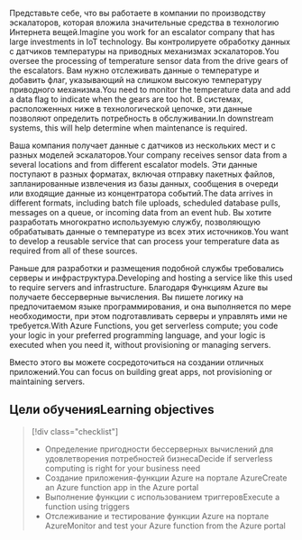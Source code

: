 <span data-ttu-id="2912f-101">Представьте себе, что вы работаете в компании по производству эскалаторов, которая вложила значительные средства в технологию Интернета вещей.</span><span class="sxs-lookup"><span data-stu-id="2912f-101">Imagine you work for an escalator company that has large investments in IoT technology.</span></span> <span data-ttu-id="2912f-102">Вы контролируете обработку данных с датчиков температуры на приводных механизмах эскалаторов.</span><span class="sxs-lookup"><span data-stu-id="2912f-102">You oversee the processing of temperature sensor data from the drive gears of the escalators.</span></span> <span data-ttu-id="2912f-103">Вам нужно отслеживать данные о температуре и добавить флаг, указывающий на слишком высокую температуру приводного механизма.</span><span class="sxs-lookup"><span data-stu-id="2912f-103">You need to monitor the temperature data and add a data flag to indicate when the gears are too hot.</span></span> <span data-ttu-id="2912f-104">В системах, расположенных ниже в технологической цепочке, эти данные позволяют определить потребность в обслуживании.</span><span class="sxs-lookup"><span data-stu-id="2912f-104">In downstream systems, this will help determine when maintenance is required.</span></span>

<span data-ttu-id="2912f-105">Ваша компания получает данные с датчиков из нескольких мест и с разных моделей эскалаторов.</span><span class="sxs-lookup"><span data-stu-id="2912f-105">Your company receives sensor data from a several locations and from different escalator models.</span></span> <span data-ttu-id="2912f-106">Эти данные поступают в разных форматах, включая отправку пакетных файлов, запланированные извлечения из базы данных, сообщения в очереди или входящие данные из концентратора событий.</span><span class="sxs-lookup"><span data-stu-id="2912f-106">The data arrives in different formats, including batch file uploads, scheduled database pulls, messages on a queue, or incoming data from an event hub.</span></span> <span data-ttu-id="2912f-107">Вы хотите разработать многократно используемую службу, позволяющую обрабатывать данные о температуре из всех этих источников.</span><span class="sxs-lookup"><span data-stu-id="2912f-107">You want to develop a reusable service that can process your temperature data as required from all of these sources.</span></span>

<span data-ttu-id="2912f-108">Раньше для разработки и размещения подобной службы требовались серверы и инфраструктура.</span><span class="sxs-lookup"><span data-stu-id="2912f-108">Developing and hosting a service like this used to require servers and infrastructure.</span></span> <span data-ttu-id="2912f-109">Благодаря Функциям Azure вы получаете бессерверные вычисления. Вы пишете логику на предпочитаемом языке программирования, и она выполняется по мере необходимости, при этом подготавливать серверы и управлять ими не требуется.</span><span class="sxs-lookup"><span data-stu-id="2912f-109">With Azure Functions, you get serverless compute; you code your logic in your preferred programming language, and  your logic is executed when you need it, without provisioning or managing servers.</span></span>

<span data-ttu-id="2912f-110">Вместо этого вы можете сосредоточиться на создании отличных приложений.</span><span class="sxs-lookup"><span data-stu-id="2912f-110">You can focus on building great apps, not provisioning or maintaining servers.</span></span>

## <a name="learning-objectives"></a><span data-ttu-id="2912f-111">Цели обучения</span><span class="sxs-lookup"><span data-stu-id="2912f-111">Learning objectives</span></span>
> [!div class="checklist"]
> * <span data-ttu-id="2912f-112">Определение пригодности бессерверных вычислений для удовлетворения потребностей бизнеса</span><span class="sxs-lookup"><span data-stu-id="2912f-112">Decide if serverless computing is right for your business need</span></span>
> * <span data-ttu-id="2912f-113">Создание приложения-функции Azure на портале Azure</span><span class="sxs-lookup"><span data-stu-id="2912f-113">Create an Azure function app in the Azure portal</span></span>
> * <span data-ttu-id="2912f-114">Выполнение функции с использованием триггеров</span><span class="sxs-lookup"><span data-stu-id="2912f-114">Execute a function using triggers</span></span>
> * <span data-ttu-id="2912f-115">Отслеживание и тестирование функции Azure на портале Azure</span><span class="sxs-lookup"><span data-stu-id="2912f-115">Monitor and test your Azure function from the Azure portal</span></span> 
